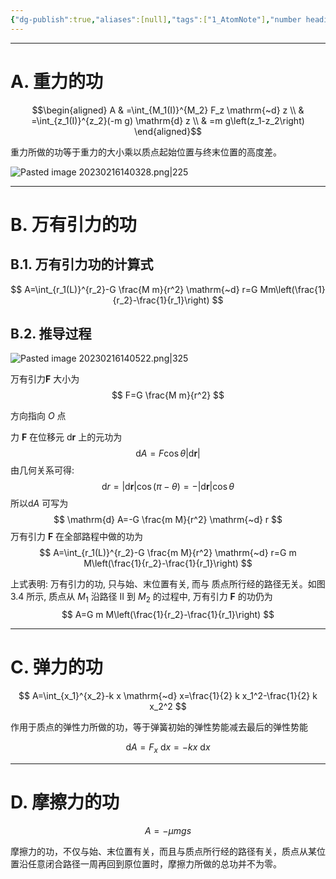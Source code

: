 ```yaml
---
{"dg-publish":true,"aliases":[null],"tags":["1_AtomNote"],"number headings":"auto, first-level 1, max 6, A.1.","Created-Date":"2023-02-16 13:53:14","Modified-Date":"2024-04-18 11:53:30","permalink":"/A01_Lessons/Aa05_大学物理/几种常见力的功/","dgPassFrontmatter":true}
---
```


---




# A. 重力的功

$$\begin{aligned}
A & =\int_{M_1(I)}^{M_2} F_z \mathrm{~d} z \\
& =\int_{z_1(I)}^{z_2}(-m g) \mathrm{d} z \\
& =m g\left(z_1-z_2\right)
\end{aligned}$$


重力所做的功等于重力的大小乘以质点起始位置与终末位置的高度差。

![Pasted image 20230216140328.png|225](/img/user/Z02_ObFiles/Attachments/Pasted%20image%2020230216140328.png)


---

# B. 万有引力的功

## B.1. 万有引力功的计算式

$$
A=\int_{r_1(L)}^{r_2}-G \frac{M m}{r^2} \mathrm{~d} r=G Mm\left(\frac{1}{r_2}-\frac{1}{r_1}\right)
$$



## B.2. 推导过程
![Pasted image 20230216140522.png|325](/img/user/Z02_ObFiles/Attachments/Pasted%20image%2020230216140522.png)


万有引力$\boldsymbol{F}$ 大小为
$$
F=G \frac{M m}{r^2}
$$

方向指向 $O$ 点

力 $\boldsymbol{F}$ 在位移元 $\mathrm{d} \boldsymbol{r}$ 上的元功为
$$
\mathrm{d} A=F \cos \theta|\mathrm{d} \boldsymbol{r}|
$$
由几何关系可得: 
$$
\mathrm{d} r=|\mathrm{d} \boldsymbol{r}| \cos (\pi-\theta)=-|\mathrm{d} \boldsymbol{r}| \cos \theta
$$
所以$\mathrm{d} A$ 可写为
$$
\mathrm{d} A=-G \frac{m M}{r^2} \mathrm{~d} r
$$
万有引力 $\boldsymbol{F}$ 在全部路程中做的功为
$$
A=\int_{r_1(L)}^{r_2}-G \frac{m M}{r^2} \mathrm{~d} r=G m M\left(\frac{1}{r_2}-\frac{1}{r_1}\right)
$$



上式表明:
万有引力的功, 只与始、末位置有关, 而与 质点所行经的路径无关。如图 $3.4$ 所示, 质点从 $M_1$ 沿路径 II 到 $M_2$ 的过程中, 万有引力 $\boldsymbol{F}$ 的功仍为
$$
A=G m M\left(\frac{1}{r_2}-\frac{1}{r_1}\right)
$$


---

# C. 弹力的功


$$
A=\int_{x_1}^{x_2}-k x \mathrm{~d} x=\frac{1}{2} k x_1^2-\frac{1}{2} k x_2^2
$$


作用于质点的弹性力所做的功，等于弹簧初始的弹性势能减去最后的弹性势能

$$
\mathrm{d} A=F_x \mathrm{~d} x=-k x \mathrm{~d} x
$$



---

# D. 摩擦力的功

$$A=-\mu mgs$$


摩擦力的功，不仅与始、末位置有关，而且与质点所行经的路径有关，质点从某位置沿任意闭合路径一周再回到原位置时，摩擦力所做的总功并不为零。